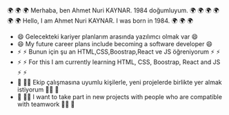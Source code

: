 🌍 🌍 🌍 Merhaba, ben Ahmet Nuri KAYNAR. 1984 doğumluyum. 🌍 🌍 🌍
🌍 🌍 🌍 Hello, I am Ahmet Nuri KAYNAR. I was born in 1984. 🌍 🌍 🌍

- 😄 Gelecekteki kariyer planlarım arasında yazılımcı olmak var 😄
- 😄 My future career plans include becoming a software developer 😄
- ⚡ ⚡ Bunun için şu an HTML,CSS,Boostrap,React ve JS öğreniyorum ⚡ ⚡
- ⚡ ⚡ For this I am currently learning HTML, CSS, Boostrap, React and JS ⚡ ⚡
- 💪 👮🏻 Ekip çalışmasına uyumlu kişilerle, yeni projelerde birlikte yer almak istiyorum 👮🏻 💪
- 💪 👮🏻 I want to take part in new projects with people who are compatible with teamwork 👮🏻 💪
